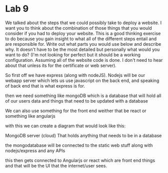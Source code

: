 # Lab 9

We talked about the steps that we could possibly take to deploy a website. I want you to think about the combination of those things that you would consider if you had to deploy your website. This is a good thinking exercise to do because you gain insight to what all of the different steps entail and are responsible for. Write out what parts you would use below and describe why. It doesn't have to be the most detailed but personally what would you want to do? (I'm not looking for perfect but it should be a working configuration. Assuming all of the website code is done. I don't need to hear about that unless its for the certificate or web server).

<!-- Answer Down Here -->
So first off we have express (along with nodeJS). Nodejs will be our webapp server which lets us use javascript on the back end, and speaking of back end that is what express is for.


then we need something like mongoDB which is a database that will hold all of our users data and things that need to be updated with a database

We can also use something for the front end weither that be react or something like angularjs

with this we can create a diagram that would look like this:

MongoDB server (cloud) That holds anything that needs to be in a database

the mongodatabase will be connected to the static web stuff along with nodejs/express and any APIs

this then gets connected to Angularjs or react which are front end things and that will be the UI that the internet/user sees.